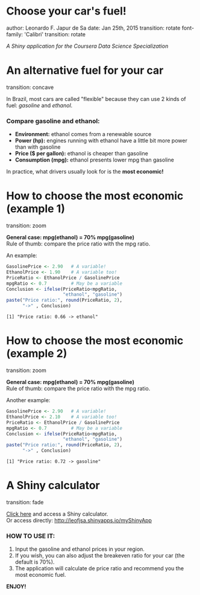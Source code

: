 Choose your car's fuel!
========================================================
author: Leonardo F. Japur de Sa
date: Jan 25th, 2015
transition: rotate
font-family: 'Calibri'
transition: rotate


*A Shiny application for the Coursera Data Science Specialization*


An alternative fuel for your car
========================================================
transition: concave

In Brazil, most cars are called "flexible" because they can use 2 kinds of fuel: *gasoline* and *ethanol*.

### Compare gasoline and ethanol:
- **Environment:** ethanol comes from a renewable source
- **Power (hp):** engines running with ethanol have a little bit more power than with gasoline
- **Price ($ per gallon):** ethanol is cheaper than gasoline
- **Consumption (mpg):** ethanol presents lower mpg than gasoline

In practice, what drivers usually look for is the **most economic!**



How to choose the most economic (example 1)
========================================================
transition: zoom

**General case: mpg(ethanol) = 70% mpg(gasoline)**  
Rule of thumb: compare the price ratio with the mpg ratio.  

An example:

```r
GasolinePrice <- 2.90   # A variable!
EthanolPrice <- 1.90    # A variable too!
PriceRatio <- EthanolPrice / GasolinePrice
mpgRatio <- 0.7         # May be a variable
Conclusion <- ifelse(PriceRatio<mpgRatio, 
                     "ethanol", "gasoline")
paste("Price ratio:", round(PriceRatio, 2), 
      "->" , Conclusion)
```

```
[1] "Price ratio: 0.66 -> ethanol"
```


How to choose the most economic (example 2)
========================================================
transition: zoom

**General case: mpg(ethanol) = 70% mpg(gasoline)**  
Rule of thumb: compare the price ratio with the mpg ratio.  

Another example:

```r
GasolinePrice <- 2.90   # A variable!
EthanolPrice <- 2.10    # A variable too!
PriceRatio <- EthanolPrice / GasolinePrice
mpgRatio <- 0.7         # May be a variable
Conclusion <- ifelse(PriceRatio<mpgRatio, 
                     "ethanol", "gasoline")
paste("Price ratio:", round(PriceRatio, 2), 
      "->" , Conclusion)
```

```
[1] "Price ratio: 0.72 -> gasoline"
```


A Shiny calculator
========================================================
transition: fade

[Click here](http://leofjsa.shinyapps.io/myShinyApp) and access a Shiny calculator.  
Or access directly:
http://leofjsa.shinyapps.io/myShinyApp

### HOW TO USE IT:  
1. Input the gasoline and ethanol prices in your region.  
2. If you wish, you can also adjust the breakeven ratio for your car (the default is 70%).  
3. The application will calculate de price ratio and recommend you the most economic fuel.

**ENJOY!**

